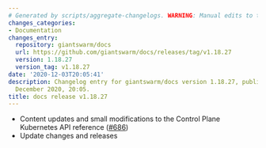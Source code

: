 ```yaml
---
# Generated by scripts/aggregate-changelogs. WARNING: Manual edits to this files will be overwritten.
changes_categories:
- Documentation
changes_entry:
  repository: giantswarm/docs
  url: https://github.com/giantswarm/docs/releases/tag/v1.18.27
  version: 1.18.27
  version_tag: v1.18.27
date: '2020-12-03T20:05:41'
description: Changelog entry for giantswarm/docs version 1.18.27, published on 03
  December 2020, 20:05.
title: docs release v1.18.27
---
```


- Content updates and small modifications to the Control Plane Kubernetes API reference ([#686](https://github.com/giantswarm/docs/pull/686))
- Update changes and releases
